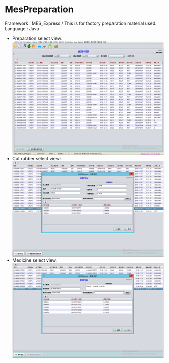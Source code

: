 # MesPreparation
Framework : MES_Express / This is for factory preparation material used. 
Language  : Java

* Preparation select view: 
![image](https://github.com/hsiwei0620/MesPreparation/blob/master/prepare.png)
* Cut rubber select view:
![image](https://github.com/hsiwei0620/MesPreparation/blob/master/cutrubber.png)
* Medicine select view:
![image](https://github.com/hsiwei0620/MesPreparation/blob/master/medicine.png)
